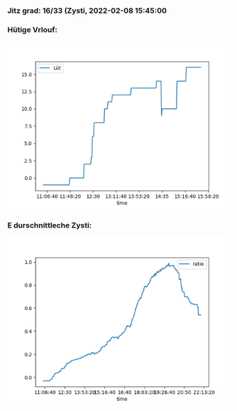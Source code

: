 ### Jitz grad: 16/33 (Zysti, 2022-02-08 15:45:00

### Hütige Vrlouf:
![Graph](Today.png)

### E durschnittleche Zysti:
![Graph](Zysti.png)